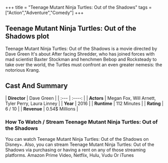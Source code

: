 +++
title = "Teenage Mutant Ninja Turtles: Out of the Shadows"
tags = ["Action","Adventure","Comedy"]
+++
## Teenage Mutant Ninja Turtles: Out of the Shadows plot
Teenage Mutant Ninja Turtles: Out of the Shadows is a movie directed by Dave Green It's about After facing Shredder, who has joined forces with mad scientist Baxter Stockman and henchmen Bebop and Rocksteady to take over the world, the Turtles must confront an even greater nemesis: the notorious Krang.
## Cast And Summary
| **Director**      | Dave Green |
    | :---        |    :----:   |
    |  **Actors** | Megan Fox, Will Arnett, Tyler Perry, Laura Linney |
    | **Year**   | 2016    |
    |  **Runtime** | 112 Minutes |
    |  **Rating** | 6 / 10 | 
    |  **Revenue** | 0.54$ Millions |
### How To Watch / Stream Teenage Mutant Ninja Turtles: Out of the Shadows
You can watch Teenage Mutant Ninja Turtles: Out of the Shadows on Disney+.
Also, you can stream Teenage Mutant Ninja Turtles: Out of the Shadows via purchasing or having a rent on any of those streaming platforms.
Amazon Prime Video, Netflix, Hulu, Vudu Or iTunes